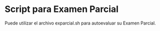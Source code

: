 # Script para Examen Parcial

Puede utilizar el archivo exparcial.sh para autoevaluar su Examen Parcial.
